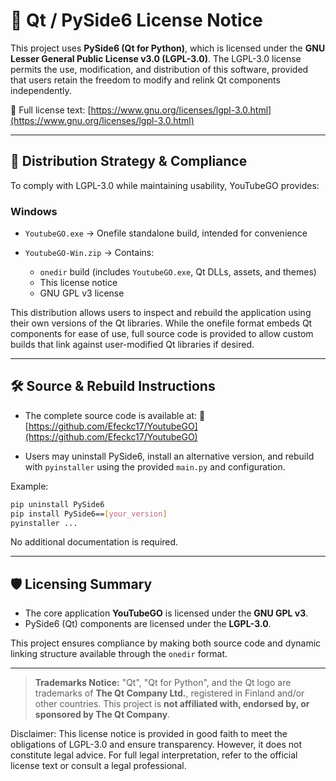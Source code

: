 # 📜 Qt / PySide6 License Notice

This project uses **PySide6 (Qt for Python)**, which is licensed under the **GNU Lesser General Public License v3.0 (LGPL-3.0)**.
The LGPL-3.0 license permits the use, modification, and distribution of this software, provided that users retain the freedom to modify and relink Qt components independently.

🔗 Full license text: [https://www.gnu.org/licenses/lgpl-3.0.html](https://www.gnu.org/licenses/lgpl-3.0.html)

---

## 🤩 Distribution Strategy & Compliance

To comply with LGPL-3.0 while maintaining usability, YouTubeGO provides:

### Windows

* `YoutubeGO.exe`
  → Onefile standalone build, intended for convenience

* `YoutubeGO-Win.zip`
  → Contains:

  * `onedir` build (includes `YoutubeGO.exe`, Qt DLLs, assets, and themes)
  * This license notice
  * GNU GPL v3 license

This distribution allows users to inspect and rebuild the application using their own versions of the Qt libraries.
While the onefile format embeds Qt components for ease of use, full source code is provided to allow custom builds that link against user-modified Qt libraries if desired.

---

## 🛠️ Source & Rebuild Instructions

* The complete source code is available at:
  🔗 [https://github.com/Efeckc17/YoutubeGO](https://github.com/Efeckc17/YoutubeGO)

* Users may uninstall PySide6, install an alternative version, and rebuild with `pyinstaller` using the provided `main.py` and configuration.

Example:

```bash
pip uninstall PySide6
pip install PySide6==[your_version]
pyinstaller ...
```

No additional documentation is required.

---

## 🛡️ Licensing Summary

* The core application **YouTubeGO** is licensed under the **GNU GPL v3**.
* PySide6 (Qt) components are licensed under the **LGPL-3.0**.

This project ensures compliance by making both source code and dynamic linking structure available through the `onedir` format.




---

> **Trademarks Notice:**
> "Qt", "Qt for Python", and the Qt logo are trademarks of **The Qt Company Ltd.**, registered in Finland and/or other countries.
> This project is **not affiliated with, endorsed by, or sponsored by The Qt Company**.


Disclaimer: This license notice is provided in good faith to meet the obligations of LGPL-3.0 and ensure transparency. However, it does not constitute legal advice. For full legal interpretation, refer to the official license text or consult a legal professional.


